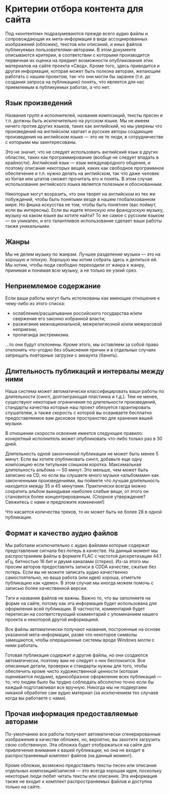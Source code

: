 # Критерии отбора контента для сайта

Под «контентом» подразумеваются прежде всего аудио файлы и сопровождающая их
мета-информация в виде ассоциированных изображений (обложек), текстов или
описаний, и иных файлов публикуемых пользователями-авторами. В этом
документе описываются критерии, в соответствии с которыми производится
первичная их оценка на предмет возможности опубликования этих материалов на
сайте проекта «Свод». Кроме того, здесь приводится и другая информация,
которая может быть полезна авторам, желающим работать с нашим проектом, так
что они могли бы заранее (т.е. до создания запроса на публикацию) понять,
что является для нас приемлемым в публикуемых работах, а что нет.

## Язык произведений

Названия групп и исполнителей, названия композиций, тексты пресен и т.п.
должны быть исключительно на русском языке. Мы не имеем ничего против других
языков, таких как английский, но мы уверены что произведений на английском
хватает и русские авторы создающие произведения на английском языке — это не
те люди, в сотрудничестве с которыми мы заинтересованы.

Это не значит, что не следует использовать английский язык в других
областях, таких как программирование (вообще не следует впадать в
крайности). Английский язык — язык международного общения, и поэтому
описание некоторых вещей, каких как свободное программное обеспечение и т.п.
нужно делать на английском, так что даже человек из Китая или штатов сможет
прочитать его и понять. В этом случае использование английского языка
является полезным и обоснованным.

Некоторые могут возразить, что они творят на английском из тех же
побуждений, чтобы быть понятыми везде в нашем глобализованном мире. Но фишка
искусства не том, чтобы быть понятнее (вас поймут, если вы интересны). Если
вы ищете японскую или французскую музыку, музыку на каком языке вы хотите
найти? То же самое с русским языком — он уникален, и его талантливое
использование сделает ваши работы также уникальными.

## Жанры

Мы не делим музыку по жанрам. Лучшее разделение музыки — это на хорошую и
плохую. Хорошую мы хотим собрать здесь и делиться ей. Мы хотим, чтобы люди
свободно переходили от жанра к жанру, принимая и понимая всю музыку, а не
только ее узкий срез.

## Неприемлемое содержание

Если ваши работы могут быть истолкованы как имеющие отношение к чему-либо из
этого списка:

* ослабление/расшатывание российского государства и/или свержение его
  законно избранной власти;
* разжигание межнациональной, межрелигиозной и/или межрасовой неприязни;
* пропаганда экстремизма.

…то они будут отклонены. Кроме этого, мы оставляем за собой право отклонять
что-угодно без объяснения причин и в отдельных случаях запрещать повторные
загрузки с аккаунта (банить).

## Длительность публикаций и интервалы между ними

Наша система может автоматически классифицировать ваши работы по
длительности (сингл, долгоиграющая пластинка и т.д.). Тем не менее,
существуют некоторые ограничения по длительности произведений, стандарты
качества которые наш проект обязуется гарантировать слушателям, а также
*скорость* с которой вы осваиваете бесплатно предоставляемое вам дисковое
пространство для хранения вашей музыки.

В отношении скорости освоения имеется следующее правило: конкретный
исполнитель может опубликовать что-либо только раз в 30 дней.

Длительность одной законченной публикации не может быть менее 5 минут. Если
вы хотите опубликовать сингл, добавьте еще одну композицию если титульная
слишком коротка. Максимальная длительность альбома — 50 минут. Это меньше,
чем может быть записано на CD, но если вы слушаете много музыки «альбомами»
как законченными произведениями, вы поймете что лучшая длительность
находится между 35 и 45 минутами. Практически всегда можно сократить альбом
выкидывая наиболее слабые вещи, от этого он становится более
концентрированным. (Спорное утверждение? Свяжитесь с нами и предложите
изменения!)

Что касается количества треков, то их может быть не более 28 в одной
публикации.

## Формат и качество аудио файлов

Мы работаем исключительно с аудио файлами которые содержат представление
сигнала без потерь в качестве. На данный момент мы распространяем файлы в
формате FLAC с частотой дискретизации 44.1 кГц, битностью 16 бит и двумя
каналами (стерео). Из-за этого мы просим авторов предоставлять записи в CDDA
качестве, сжатые без потерь. Если вы не можете записать аудио качественно
самостоятельно, но ваша работа (или идея) хороша, отметьте публикацию как
«демо». В этом случае мы иногда можем помочь с записью более качественной
версии.

Тэги и названия файлов не важны. Важно то, что вы заполняете на форме на
сайте, потому как эта информация будет использована для оформления всей
публикации. В частности, комментарий будет переписан на соответствующий
комментарий с упоминанием нашего проекта и некоторой другой информацией.

Все файлы автоматически получают названия, построенные на основе указанной
мета-информации, разве что некоторое символы замещаются, чтобы операционные
системы вроде Windows могли с ними работать.

Готовая публикация содержит и другие файлы, но они создаются автоматически,
поэтому вам не следует о них беспокоится. Все описанные детали, проверки и
стандарты нужны для того, чтобы обеспечить кроме чисто художественной
ценности (которая оценивается людьми), единообразное оформление всех
публикаций — то, что людям было бы трудно соблюдать абсолютно точно если бы
каждый подготавливал все вручную. Никогда мы не подвергаем никакой обработке
сам аудио материал (за исключением тех случаев когда вы работаете с нами).

## Прочая информация предоставляемые авторами

По-умолчанию все работы получают автоматически сгенерированные изображения в
качестве обложек, но, вероятно, вы захотите загрузить свою собственную. Эта
обложка будет отображаться на сайте для привлечения внимания к вашей
публикации, но она не входит в распространяемый комплект файлов (на данный
момент).

Кроме обложки, возможно предоставить тексты песен или описания отдельных
композиций/записей — это всегда хорошая идея, поскольку некоторые люди любят
читать тексты или описания. Эта информация также не входит к комплект
распространяемых файлов и доступна только на сайте.
